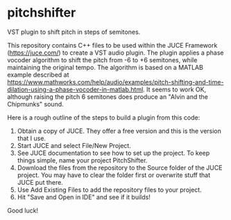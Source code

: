 # pitchshifter
VST plugin to shift pitch in steps of semitones.

This repository contains C++ files to be used within the JUCE Framework (https://juce.com/) to create a VST audio plugin. The plugin applies a phase vocoder algorithm to shift the pitch from -6 to +6 semitones, while maintaining the original tempo. The algorithm is based on a MATLAB example described at https://www.mathworks.com/help/audio/examples/pitch-shifting-and-time-dilation-using-a-phase-vocoder-in-matlab.html. It seems to work OK, although raising the pitch 6 semitones does produce an "Alvin and the Chipmunks" sound.

Here is a rough outline of the steps to build a plugin from this code:

1. Obtain a copy of JUCE. They offer a free version and this is the version that I use.
2. Start JUCE and select File/New Project.
3. See JUCE documentation to see how to set up the project. To keep things simple, name your project PitchShifter.
4. Download the files from the repository to the Source folder of the JUCE project. You may have to clear the folder first or overwrite stuff that JUCE put there.
5. Use Add Existing Files to add the repository files to your project.
6. Hit "Save and Open in IDE" and see if it builds!

Good luck!
